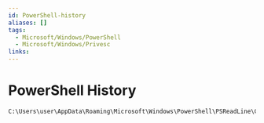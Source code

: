 ```yaml
---
id: PowerShell-history
aliases: []
tags:
  - Microsoft/Windows/PowerShell
  - Microsoft/Windows/Privesc
links:
---
```


# PowerShell History

```sh
C:\Users\user\AppData\Roaming\Microsoft\Windows\PowerShell\PSReadLine\ConsoleHost_history.txt
```
